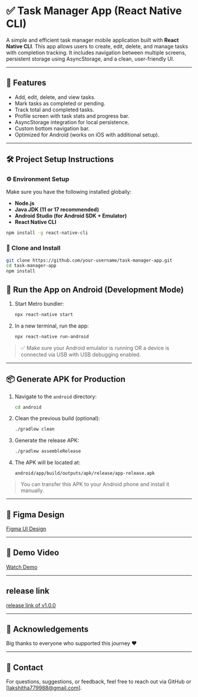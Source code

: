 

# ✅ Task Manager App (React Native CLI)

A simple and efficient task manager mobile application built with **React Native CLI**. This app allows users to create, edit, delete, and manage tasks with completion tracking. It includes navigation between multiple screens, persistent storage using AsyncStorage, and a clean, user-friendly UI.

---

## 🧠 Features

- Add, edit, delete, and view tasks.
- Mark tasks as completed or pending.
- Track total and completed tasks.
- Profile screen with task stats and progress bar.
- AsyncStorage integration for local persistence.
- Custom bottom navigation bar.
- Optimized for Android (works on iOS with additional setup).

---

## 🛠️ Project Setup Instructions

### ⚙️ Environment Setup

Make sure you have the following installed globally:

- **Node.js**
- **Java JDK (11 or 17 recommended)**
- **Android Studio (for Android SDK + Emulator)**
- **React Native CLI**

```bash
npm install -g react-native-cli
```

### 🔧 Clone and Install

```bash
git clone https://github.com/your-username/task-manager-app.git
cd task-manager-app
npm install
```



## 📱 Run the App on Android (Development Mode)

1. Start Metro bundler:
   ```bash
   npx react-native start
   ```

2. In a new terminal, run the app:
   ```bash
   npx react-native run-android
   ```

> ✅ Make sure your Android emulator is running OR a device is connected via USB with USB debugging enabled.

---

## 📦 Generate APK for Production

1. Navigate to the `android` directory:
   ```bash
   cd android
   ```

2. Clean the previous build (optional):
   ```bash
   ./gradlew clean
   ```

3. Generate the release APK:
   ```bash
   ./gradlew assembleRelease
   ```

4. The APK will be located at:
   ```
   android/app/build/outputs/apk/release/app-release.apk
   ```

> You can transfer this APK to your Android phone and install it manually.

---

## 🎨 Figma Design

[Figma UI Design](https://www.figma.com/design/vso1HowSNXaxOS9Ht7Xewd/Untitled?node-id=0-1&t=lEIkcjkCqg8WjGbv-1) 

---

## 🎥 Demo Video

[Watch Demo](https://github.com/user-attachments/assets/152d0321-3e26-4222-aaba-34e2be7b6efc)

---





## release link

[release link of v1.0.0](https://github.com/lakshitha779988/ToDOAPP/releases/tag/v1.0.0)

---


## 💬 Acknowledgements

Big thanks to everyone who supported this journey ❤️

---

## 📩 Contact

For questions, suggestions, or feedback, feel free to reach out via GitHub or [lakshitha779988@gmail.com].

```
